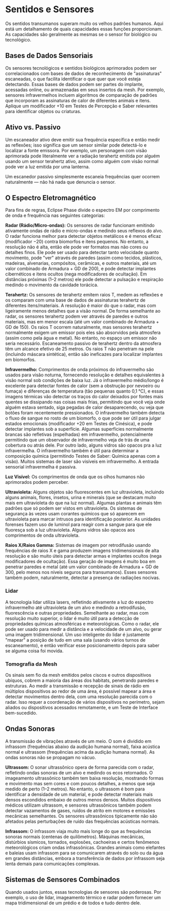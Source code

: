 # Sentidos e Sensores

Os sentidos transumanos superam muito os velhos padrões humanos. Aqui está um detalhamento de quais capacidades essas funções proporcionam. As capacidades são geralmente as mesmas se o sensor for biológico ou tecnológico.

## Bases de Dados Sensoriais

Os sensores tecnológicos e sentidos biológicos aprimorados podem ser correlacionados com bases de dados de reconhecimento de "assinaturas" escaneadas, o que facilita identificar o que quer que você esteja detectando. Essas bases de dados podem ser partes do implante, acessadas online, ou armazenadas em seus insertos da mesh. Por exemplo, sensores infravermelhos incluem algoritmos de comparação de padrões que incorporam as assinaturas de calor de diferentes animais e itens. Aplique um modificador +10 em Testes de Percepção e Saber relevantes para identificar objetos ou criaturas.

## Ativo vs. Passivo

Um escaneador ativo deve emitir sua frequência específica e então medir as reflexões; isso significa que um sensor similar pode detectá-lo e localizar a fonte emissora. Por exemplo, um personagem com visão aprimorada pode literalmente ver a radiação terahertz emitida por alguém usando um sensor terahertz ativo, assim como alguém com visão normal pode ver a luz emitida por uma lanterna.

Um escanedor passivo simplesmente escaneia frequências quer ocorrem naturalmente — não há nada que denuncia o sensor.

## O Espectro Eletromagnético

Para fins de regras, Eclipse Phase divide o espectro EM por comprimento de onda e frequência nas seguintes categorias:

**Radar (Rádio/Micro-ondas):** Os sensores de radar funcionam emitindo ativamente ondas de rádio e micro-ondas e medindo seus reflexos do alvo. O radar funciona melhor para detectar objetos metálicos e é menos eficaz (modificador −20) contra biomorfos e itens pequenos. No entanto, a resolução não é alta, então ele pode ver formatos mas não cores ou detalhes finos. Ele pode ser usado para detectar tanto velocidade quanto movimento, pode "ver" através de paredes (assim como tecidos, plásticos, madeiras, alvenarias, compósitos, cerâmicas, e outros materiais, até um valor combinado de Armadura + GD de 200), e pode detectar implantes cibernéticos e itens ocultos (nega modificadores de ocultação). Em distâncias próximas (1–2 metros) ele pode detectar a pulsação e respiração medindo o movimento da cavidade torácica.

**Terahertz:** Os sensores de terahertz emitem raios T, medem as reflexões e os comparam com uma base de dados de assinaturas terahertz de diferentes itens/materiais. A resolução é maior do que o radar, mas com ligeiramente menos detalhes que a visão normal. De forma semelhante ao radar, os sensores terahertz podem ver através de paredes e outros materiais, mas em menor escala (até um valor combinado de Armadura + GD de 150). Os raios T ocorrem naturalmente, mas sensores terahertz normalmente exigem um emissor pois eles são absorvidos pela atmosfera (assim como pela água e metal). No entanto, no espaço um emissor não seria necessário. Escaneamento passivo de terahertz dentro da atmosfera têm um alcance efetivo de 25 metros. Os raios T não penetram na pele (incluindo máscara sintética), então são ineficazes para localizar implantes em biomorfos.

**Infravermelho:** Comprimentos de onda próximos do infravermelho são usados para visão noturna, fornecendo resolução e detalhes equivalentes à visão normal sob condições de baixa luz. Já o infravermelho médio/longo é excelente para detectar fontes de calor (sem a obstrução por nevoeiro ou fumaça) e diferenças de temperatura (tão pequenas quanto 0,1 °C), e essas imagens térmicas vão detectar os traços do calor deixados por fontes mais quentes se dissipando nas coisas mais frias, permitindo que você veja onde alguém estava sentado, siga pegadas de calor desaparecendo, ou veja que botões foram recentemente pressionados. O infravermelho também detecta o fluxo de sangue no rosto de um biomorfo, o que pode ser útil para julgar estados emocionais (modificador +20 em Testes de Cinésica), e pode detectar implantes sob a superfície. Algumas superfícies normalmente brancas são refletivas (espelhadas) em infravermelho, potencialmente permitindo que um observador de infravermelho veja de trás de uma cobertura ou atrás dele. Por outro lado, alguns vidros são opacos pra a luz infravermelha. O infravermelho também é útil para determinar a composição química (permitindo Testes de Saber: Química apenas com a visão). Muitos sistemas de laser são visíveis em infravermelho. A entrada sensorial infravermelha é passiva.

**Luz Visível:** Os comprimentos de onda que os olhos humanos não aprimorados podem perceber.

**Ultravioleta:** Alguns objetos são fluorescentes em luz ultravioleta, incluindo alguns animais, flores, insetos, urina e minerais (que se destacam muito mais em ultravioleta do que na luz normal). Algumas plantas e animais têm padrões que só podem ser vistos em ultravioleta. Os sistemas de segurança às vezes usam corantes químicos que só aparecem em ultravioleta para marcar intrusos para identificação posterior. As unidades forenses fazem uso de luminol para reagir com a sangue para que ele fluoresça sob a luz ultravioleta. Alguns vidros são opacos aos comprimentos de onda ultravioleta.

**Raios X/Raios Gamma:** Sistemas de imagem por retrodifusão usando frequências de raios X e gama produzem imagens tridimensionais de alta resolução e são muito úteis para detectar armas e implantes ocultos (nega modificadores de ocultação). Essa geração de imagens é muito boa em penetrar paredes e metal (até um valor combinado de Armadura + GD de 300, pelo menos nos níveis seguros para transumanos). Esses sensores também podem, naturalmente, detectar a presença de radiações nocivas.

### Lidar

A tecnologia lidar utiliza lasers, refletindo ativamente a luz do espectro infravermelho até ultravioleta de um alvo e medindo a retrodifusão, fluorescência e outras propriedades. Semelhante ao radar, mas com resolução muito superior, o lidar é muito útil para a detecção de propriedades químicas atmosféricas e meteorológicas. Como o radar, ele pode ser usado para medir a distância e a velocidade de um alvo, ou gerar uma imagem tridimensional. Um uso inteligente do lidar é justamente "mapear" a posição de tudo em uma sala (usando vários turnos de escaneamento), e então verificar esse posicionamento depois para saber se alguma coisa foi movida.

### Tomografia da Mesh

Os sinais sem fio da mesh emitidos pelos ciscos e outros dispositivos ubíquos, cobrem a maioria das áreas dos habitats, penetrando paredes e estruturas. Ao medir a transmissão e recepção de sinais de rádio em múltiplos dispositivos ao redor de uma área, é possível mapear a área e detectar movimentos dentro dela, com uma resolução parecida com o radar. Isso requer a coordenação de vários dispositivos no perímetro, sejam aliados ou dispositivos acessados remotamente, e um Teste de Interface bem-sucedido.

## Ondas Sonoras

A transmissão de vibrações através de um meio. O som é dividido em infrassom (frequências abaixo da audição humana normal), faixa acústica normal e ultrassom (frequências acima da audição humana normal). As ondas sonoras não se propagam no vácuo.

**Ultrassom:** O sonar ultrassônico opera de forma parecida com o radar, refletindo ondas sonoras de um alvo e medindo os ecos retornados. O imageamento ultrassônico também tem baixa resolução, mostrando formas e movimento mas sem cores e com poucos detalhes, a menos que seja medido de perto (1–2 metros). No entanto, o ultrassom é bom para identificar a densidade de um material, e pode detectar materiais mais densos escondidos embaixo de outros menos densos. Muitos dispositivos médicos utilizam ultrassom, e sensores ultrassônicos também podem detectar vazamentos de gases, ruídos de atrito em motores e emissões mecânicas semelhantes. Os sensores ultrassônicos tipicamente não são afetados pelas perturbações de ruído das frequências acústicas normais.

**Infrassom:** O infrassom viaja muito mais longe do que as frequências sonoras normais (centenas de quilômetros). Máquinas mecânicas, distúrbios sísmicos, tornados, explosões, cachoeiras e certos fenômenos meteorológicos criam ondas infrassônicas. Grandes animais como elefantes e baleias usam infrassom para se comunicarem através do solo ou da água em grandes distâncias, embora a transferência de dados por infrassom seja lenta demais para comunicações complexas.

## Sistemas de Sensores Combinados

Quando usados juntos, essas tecnologias de sensores são poderosas. Por exemplo, o uso de lidar, imageamento térmico e radar podem fornecer um mapa tridimensional de um prédio e de todos e tudo dentro dele.
